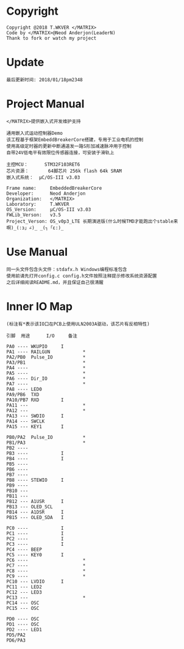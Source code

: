 Copyright
===============

	Copyright @2018 T.WKVER </MATRIX>
	Code by </MATRIX>@Neod Anderjon(LeaderN)
	Thank to fork or watch my project

Update
===============

	最后更新时间: 2018/01/18pm2348

Project Manual
==============

	</MATRIX>提供嵌入式开发维护支持

	通用嵌入式运动控制器Demo
	该工程基于框架EmbeddBreakerCore搭建，专用于工业电机的控制
	使用高级定时器的更新中断通道发一路S形加减速脉冲用于控制
	自带24V低电平有效限位传感器连接，可安装于滑轨上

	主控MCU：		STM32F103RET6
	芯片资源：		64脚芯片 256k flash 64k SRAM
	嵌入式系统：	μC/OS-III v3.03

	Frame name: 	EmbeddedBreakerCore
	Developer: 		Neod Anderjon 
	Organization: 	</MATRIX>
	Laboratory: 	T.WKVER
	OS_Version: 	μC/OS-III v3.03
	FWLib_Verson: 	v3.5
	Project_Verson: OS_v0p3_LTE 长期演进版(什么时候TMD才能跑出个stable来啊)_(:з」∠)_ _(┐「ε:)_
	
Use Manual
===============

	同一头文件包含头文件：stdafx.h Windows编程标准包含
	使用前请先打开config.c config.h文件按照注释提示修改系统资源配置
	之后详细阅读README.md，并且保证自己很清醒
	
Inner IO Map
===============

	(标注有*表示该IO口在PCB上使用ULN2003A驱动，该芯片有反相特性)

	引脚	用途		I/O		备注

	PA0 ---- WKUPIO		I		
	PA1 ---- RAILGUN			*
	PA2/PB0  Pulse_IO			*
	PA3/PB1  					*
	PA4 ----					*
	PA5 ---- 					*
	PA6 ---- Dir_IO				*
	PA7 ---- 					*
	PA8 ---- LED0
	PA9/PB6  TXD		
	PA10/PB7 RXD		I
	PA11 --- 					*
	PA12 --- 					*
	PA13 --- SWDIO		I
	PA14 --- SWCLK
	PA15 --- KEY1		I	
	
	PB0/PA2  Pulse_IO			*
	PB1/PA3  					*
	PB2 ----
	PB3 ---- 			I
	PB4 ---- 			I
	PB5 ----
	PB6 ----
	PB7 ----
	PB8 ---- STEWIO		I
	PB9 ----
	PB10 --- 
	PB11 --- 	
	PB12 --- A1USR		I
	PB13 --- OLED_SCL
	PB14 --- A1DSR		I
	PB15 --- OLED_SDA	I
	
	PC0 ---- 			I
	PC1 ---- 			I
	PC2 ---- 			I
	PC3 ---- 			I
	PC4 ---- BEEP
	PC5 ---- KEY0		I
	PC6 ---- 					*
	PC7 ---- 					*
	PC8 ---- 					*
	PC9 ---- 					*
	PC10 --- LVDIO		I
	PC11 --- LED2
	PC12 --- LED3
	PC13 --- 					*
	PC14 --- OSC
	PC15 --- OSC
	
	PD0 ---- OSC
	PD1 ---- OSC
	PD2 ---- LED1
	PD5/PA2  
	PD6/PA3  			
	
